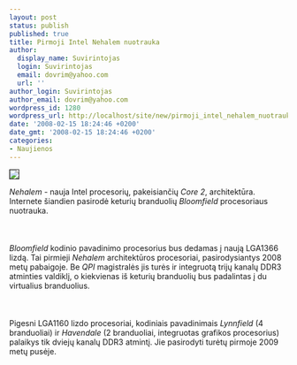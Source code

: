 ```yaml
---
layout: post
status: publish
published: true
title: Pirmoji Intel Nehalem nuotrauka
author:
  display_name: Suvirintojas
  login: Suvirintojas
  email: dovrim@yahoo.com
  url: ''
author_login: Suvirintojas
author_email: dovrim@yahoo.com
wordpress_id: 1280
wordpress_url: http://localhost/site/new/pirmoji_intel_nehalem_nuotrauka/
date: '2008-02-15 18:24:46 +0200'
date_gmt: '2008-02-15 18:24:46 +0200'
categories:
- Naujienos
---
```

<div class="imgright"><img src="http://www.technews.lt/upl/Failai/nehalem_01.jpg" border="1"></div>
<p><i>Nehalem</i> - nauja Intel procesorių, pakeisiančių <i>Core 2</i>, architektūra. Internete šiandien pasirodė keturių branduolių <i>Bloomfield</i> procesoriaus nuotrauka.<br />
<br><br />
<br><i>Bloomfield</i> kodinio pavadinimo procesorius bus dedamas į naują LGA1366 lizdą. Tai pirmieji <i>Nehalem</i> architektūros procesoriai, pasirodysiantys 2008 metų pabaigoje. Be <i>QPI</i> magistralės jis turės ir integruotą trijų kanalų DDR3 atminties valdiklį, o kiekvienas iš keturių branduolių bus padalintas į du virtualius branduolius.<br />
<br><br />
<br>Pigesni LGA1160 lizdo procesoriai, kodiniais pavadinimais <i>Lynnfield</i> (4 branduoliai) ir <i>Havendale</i> (2 branduoliai, integruotas grafikos procesorius) palaikys tik dviejų kanalų DDR3 atmintį. Jie pasirodyti turėtų pirmoje 2009 metų pusėje.<br />
<br><br />
<br> </p>
